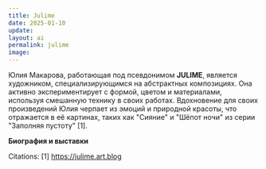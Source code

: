 ```yaml
---
title: Julime
date: 2025-01-10
update:
layout: ai
permalink: julime
image:
---
```



Юлия Макарова, работающая под псевдонимом **JULIME**, является художником, специализирующимся на абстрактных композициях. Она активно экспериментирует с формой, цветом и материалами, используя смешанную технику в своих работах. Вдохновение для своих произведений Юлия черпает из эмоций и природной красоты, что отражается в её картинах, таких как "Сияние" и "Шёпот ночи" из серии "Заполняя пустоту" [1].

**Биография и выставки**  


Citations:
[1] https://julime.art.blog
